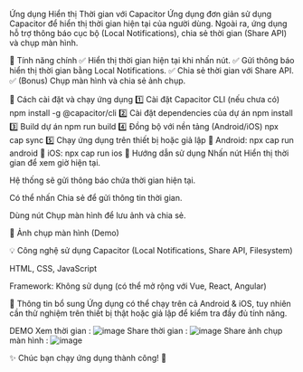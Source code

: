 Ứng dụng Hiển thị Thời gian với Capacitor
Ứng dụng đơn giản sử dụng Capacitor để hiển thị thời gian hiện tại của người dùng.
Ngoài ra, ứng dụng hỗ trợ thông báo cục bộ (Local Notifications), chia sẻ thời gian (Share API) và chụp màn hình.

📌 Tính năng chính
✅ Hiển thị thời gian hiện tại khi nhấn nút.
✅ Gửi thông báo hiển thị thời gian bằng Local Notifications.
✅ Chia sẻ thời gian với Share API.
✅ (Bonus) Chụp màn hình và chia sẻ ảnh chụp.

🚀 Cách cài đặt và chạy ứng dụng
1️⃣ Cài đặt Capacitor CLI (nếu chưa có)
npm install -g @capacitor/cli
2️⃣ Cài đặt dependencies của dự án npm install 3️⃣ Build dự án npm run build 4️⃣ Đồng bộ với nền tảng (Android/iOS) npx cap sync 5️⃣ Chạy ứng dụng trên thiết bị hoặc giả lập 🔹 Android: npx cap run android 🔹 iOS: npx cap run ios 📱 Hướng dẫn sử dụng Nhấn nút Hiển thị thời gian để xem giờ hiện tại.

Hệ thống sẽ gửi thông báo chứa thời gian hiện tại.

Có thể nhấn Chia sẻ để gửi thông tin thời gian.

Dùng nút Chụp màn hình để lưu ảnh và chia sẻ.

📸 Ảnh chụp màn hình (Demo)

💡 Công nghệ sử dụng Capacitor (Local Notifications, Share API, Filesystem)

HTML, CSS, JavaScript

Framework: Không sử dụng (có thể mở rộng với Vue, React, Angular)

📜 Thông tin bổ sung Ứng dụng có thể chạy trên cả Android & iOS, tuy nhiên cần thử nghiệm trên thiết bị thật hoặc giả lập để kiểm tra đầy đủ tính năng.






DEMO 
Xem thời gian :
![image](https://github.com/user-attachments/assets/1fb8d881-1795-4ba8-b53c-202c68b75d9f)
Share thời gian :
![image](https://github.com/user-attachments/assets/81cfb618-f1b8-43ba-af85-8c5d9f4d062c)
Share ảnh chụp màn hình :
![image](https://github.com/user-attachments/assets/6d21547b-2bce-4a6d-9562-96ec5185657f)







✨ Chúc bạn chạy ứng dụng thành công! 🚀
